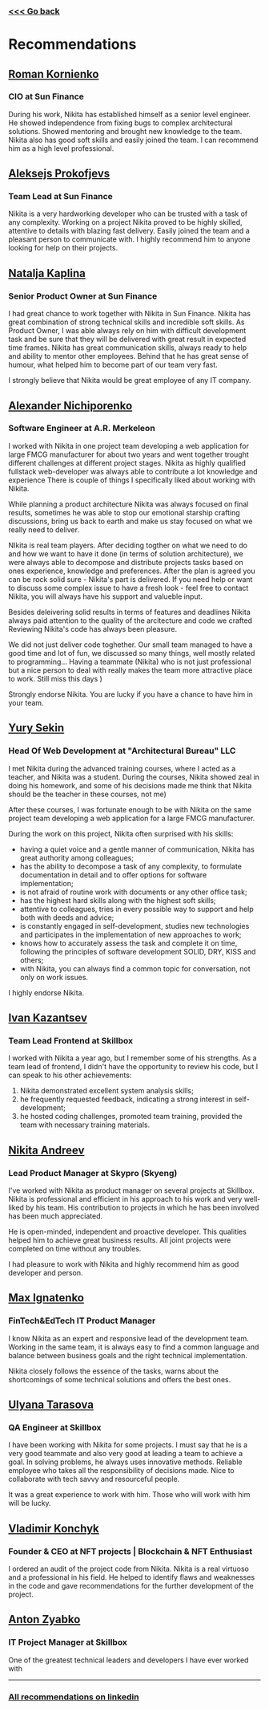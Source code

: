 ### [<<< Go back](https://github.com/fuchkona)

# Recommendations

## [Roman Kornienko](https://www.linkedin.com/in/роман-корниенко-945110179/)

### CIO at Sun Finance

During his work, Nikita has established himself as a senior level engineer. He showed independence from fixing bugs to complex architectural solutions. Showed mentoring and brought new knowledge to the team. Nikita also has good soft skills and easily joined the team. I can recommend him as a high level professional.

## [Aleksejs Prokofjevs](https://www.linkedin.com/in/aleksejs-prokofjevs/)

### Team Lead at Sun Finance

Nikita is a very hardworking developer who can be trusted with a task of any complexity. Working on a project Nikita proved to be highly skilled, attentive to details with blazing fast delivery. Easily joined the team and a pleasant person to communicate with. I highly recommend him to anyone looking for help on their projects.

## [Natalja Kaplina](https://www.linkedin.com/in/natalja-kaplina-278b02137/)

### Senior Product Owner at Sun Finance

I had great chance to work together with Nikita in Sun Finance.
Nikita has great combination of strong technical skills and incredible soft skills. 
As Product Owner, I was able always rely on him with difficult development task and be sure that they will be delivered with great result in expected time frames.
Nikita has great communication skills, always ready to help and ability to mentor other employees. Behind that he has great sense of humour, what helped him to become part of our team very fast.

I strongly believe that Nikita would be great employee of any IT company.

## [Alexander Nichiporenko](https://www.linkedin.com/in/alexander-nichiporenko-6092691a9/)

### Software Engineer at A.R. Merkeleon

I worked with Nikita in one project team developing a web application for large FMCG manufacturer for about two years
and went together trought different challenges at different project stages. Nikita as highly qualified fullstack
web-developer was always able to contribute a lot knowledge and experience There is couple of things I specifically
liked about working with Nikita.

While planning a product architecture Nikita was always focused on final results, sometimes he was able to stop our
emotional starship crafting discussions, bring us back to earth and make us stay focused on what we really need to
deliver.

NIkita is real team players. After deciding togther on what we need to do and how we want to have it done (in terms of
solution architecture), we were always able to decompose and distribute projects tasks based on ones experience,
knowledge and preferences. After the plan is agreed you can be rock solid sure - Nikita's part is delivered. If you need
help or want to discuss some complex issue to have a fresh look - feel free to contact Nikita, you will always have his
support and valueble input.

Besides deleivering solid results in terms of features and deadlines Nikita always paid attention to the quality of the
arcitecture and code we crafted Reviewing Nikita's code has always been pleasure.

We did not just deliver code toghether. Our small team managed to have a good time and lot of fun, we discussed so many
things, well mostly related to programming... Having a teammate (Nikita) who is not just professional but a nice person
to deal with really makes the team more attractive place to work. Still miss this days )

Strongly endorse Nikita. You are lucky if you have a chance to have him in your team.

## [Yury Sekin](https://www.linkedin.com/in/yury-sekin-6b876630/)

### Head Of Web Development at "Architectural Bureau" LLC

I met Nikita during the advanced training courses, where I acted as a teacher, and Nikita was a student. During the
courses, Nikita showed zeal in doing his homework, and some of his decisions made me think that Nikita should be the
teacher in these courses, not me)

After these courses, I was fortunate enough to be with Nikita on the same project team developing a web application for
a large FMCG manufacturer.

During the work on this project, Nikita often surprised with his skills:

- having a quiet voice and a gentle manner of communication, Nikita has great authority among colleagues;
- has the ability to decompose a task of any complexity, to formulate documentation in detail and to offer options for
  software implementation;
- is not afraid of routine work with documents or any other office task;
- has the highest hard skills along with the highest soft skills;
- attentive to colleagues, tries in every possible way to support and help both with deeds and advice;
- is constantly engaged in self-development, studies new technologies and participates in the implementation of new
  approaches to work;
- knows how to accurately assess the task and complete it on time, following the principles of software development
  SOLID, DRY, KISS and others;
- with Nikita, you can always find a common topic for conversation, not only on work issues.

I highly endorse Nikita.

## [Ivan Kazantsev](https://www.linkedin.com/in/ivan-kazantsev-99391024a/)

### Team Lead Frontend at Skillbox

I worked with Nikita a year ago, but I remember some of his strengths. As a team lead of frontend, I didn't have the opportunity to review his code, but I can speak to his other achievements:

1. Nikita demonstrated excellent system analysis skills; 
2. he frequently requested feedback, indicating a strong interest in self-development;
3. he hosted coding challenges, promoted team training, provided the team with necessary training materials.

## [Nikita Andreev](https://www.linkedin.com/in/andreev-nv/)

### Lead Product Manager at Skypro (Skyeng)

I've worked with Nikita as product manager on several projects at Skillbox. Nikita is professional and efficient in his
approach to his work and very well-liked by his team. His contribution to projects in which he has been involved has
been much appreciated.

He is open-minded, independent and proactive developer. This qualities helped him to achieve great business results. All
joint projects were completed on time without any troubles.

I had pleasure to work with Nikita and highly recommend him as good developer and person.

## [Max Ignatenko](https://www.linkedin.com/in/max-ignatenko/)

### FinTech&EdTech IT Product Manager

I know Nikita as an expert and responsive lead of the development team. Working in the same team, it is always easy to
find a common language and balance between business goals and the right technical implementation.

Nikita closely follows the essence of the tasks, warns about the shortcomings of some technical solutions and offers the
best ones.

## [Ulyana Tarasova](https://www.linkedin.com/in/ulyana-tarasova-320966200/)

### QA Engineer at Skillbox

I have been working with Nikita for some projects. I must say that he is a very good teammate and also very good at
leading a team to achieve a goal. In solving problems, he always uses innovative methods. Reliable employee who takes
all the responsibility of decisions made. Nice to collaborate with tech savvy and resourceful people.

It was a great experience to work with him. Those who will work with him will be lucky.

## [Vladimir Konchyk](https://www.linkedin.com/in/vkonchyk/)

### Founder & CEO at NFT projects | Blockchain & NFT Enthusiast

I ordered an audit of the project code from Nikita. Nikita is a real virtuoso and a professional in his field. He helped
to identify flaws and weaknesses in the code and gave recommendations for the further development of the project.

## [Anton Zyabko](https://www.linkedin.com/in/%D0%B0%D0%BD%D1%82%D0%BE%D0%BD-%D0%B7%D1%8F%D0%B1%D0%BA%D0%BE-85a97b180/)

### IT Project Manager at Skillbox

One of the greatest technical leaders and developers I have ever worked with

---

### [All recommendations on linkedin](https://www.linkedin.com/in/fuchko/details/recommendations/)

